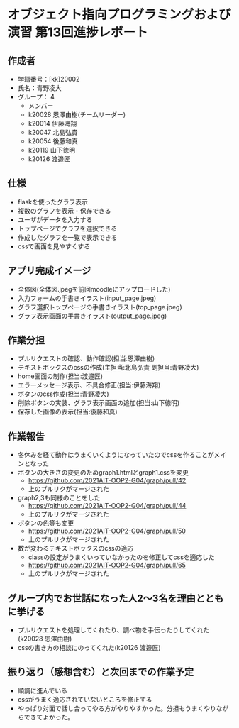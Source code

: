 # オブジェクト指向プログラミングおよび演習 第13回進捗レポート  
  
## 作成者
- 学籍番号：[kk]20002
- 氏名：青野凌大
- グループ： 4
    - メンバー
    - k20028 恩澤由樹(チームリーダー)
    - k20014 伊藤海翔
    - k20047 北島弘貴
    - k20054 後藤和真
    - k20119 山下徳明
    - k20126 渡邉匠  

## 仕様
- flaskを使ったグラフ表示
- 複数のグラフを表示・保存できる
- ユーザがデータを入力する
- トップページでグラフを選択できる
- 作成したグラフを一覧で表示できる
- cssで画面を見やすくする

## アプリ完成イメージ
- 全体図(全体図.jpegを前回moodleにアップロードした)
- 入力フォームの手書きイラスト(input_page.jpeg)
- グラフ選択トップページの手書きイラスト(top_page.jpeg)
- グラフ表示画面の手書きイラスト(output_page.jpeg)

## 作業分担
- プルリクエストの確認、動作確認(担当:恩澤由樹)
- テキストボックスのcssの作成(主担当:北島弘貴 副担当:青野凌大)
- home画面の制作(担当:渡邉匠)
- エラーメッセージ表示、不具合修正(担当:伊藤海翔)
- ボタンのcss作成(担当:青野凌大)
- 削除ボタンの実装、グラフ表示画面の追加(担当:山下徳明)
- 保存した画像の表示(担当:後藤和真)

## 作業報告　　
- 冬休みを経て動作はうまくいくようになっていたのでcssを作ることがメインとなった
- ボタンの大きさの変更のためgraph1.htmlとgraph1.cssを変更
  - https://github.com/2021AIT-OOP2-G04/graph/pull/42
  - 上のプルリクがマージされた
- graph2,3も同様のことをした
  - https://github.com/2021AIT-OOP2-G04/graph/pull/44
  - 上のプルリクがマージされた 
- ボタンの色等も変更
  - https://github.com/2021AIT-OOP2-G04/graph/pull/50
  - 上のプルリクがマージされた
- 数が変わるテキストボックスのcssの適応
  - classの設定がうまくいっていなかったのを修正してcssを適応した
  - https://github.com/2021AIT-OOP2-G04/graph/pull/65
  - 上のプルリクがマージされた

## グループ内でお世話になった人2〜3名を理由とともに挙げる
- プルリクエストを処理してくれたり、調べ物を手伝ったりしてくれた(k20028 恩澤由樹)
- cssの書き方の相談にのってくれた(k20126 渡邉匠)

## 振り返り（感想含む）と次回までの作業予定
- 順調に進んでいる
- cssがうまく適応されていないところを修正する
- やっぱり対面で話し合ってやる方がやりやすかった。分担もうまくやりながらできてよかった。
